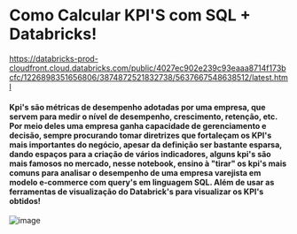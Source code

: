 # Como Calcular KPI'S com SQL + Databricks!

https://databricks-prod-cloudfront.cloud.databricks.com/public/4027ec902e239c93eaaa8714f173bcfc/1226898351656806/3874872521832738/5637667548638512/latest.html

#### Kpi's são métricas de desempenho adotadas por uma empresa, que servem para medir o nível de desempenho, crescimento, retenção, etc. Por meio deles uma empresa ganha capacidade de gerenciamento e decisão, sempre procurando tomar diretrizes que fortaleçam os KPI's mais importantes do negócio, apesar da definição ser bastante esparsa, dando espaços para a criação de vários indicadores, alguns kpi's são mais famosos no mercado, nesse notebook, ensino à "tirar" os kpi's mais comuns para analisar o desempenho de uma empresa varejista em modelo e-commerce com query's em linguagem SQL. Além de usar as ferramentas  de visualização do Databrick's para visualizar os KPI's  obtidos!

![image](https://user-images.githubusercontent.com/85971408/136275699-c607111d-a3ca-4417-8926-5f29fdf972dd.png)
